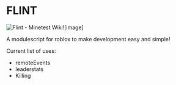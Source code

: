 # FLINT

<img src="https://wiki.minetest.net/images/2/2e/Flint.png" alt="Flint - Minetest Wiki"/>![image]


A modulescript for roblox to make development easy and simple!


Current list of uses:
- remoteEvents
- leaderstats
- Killing


